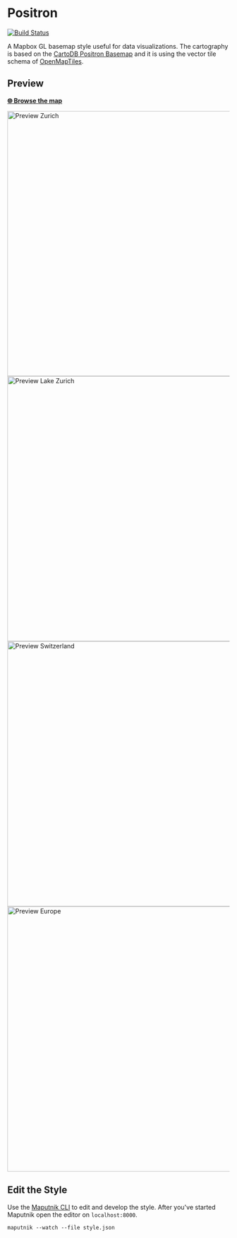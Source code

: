 # Positron
[![Build Status](https://travis-ci.org/openmaptiles/positron-gl-style.svg?branch=master)](https://travis-ci.org/openmaptiles/positron-gl-style)

A Mapbox GL basemap style useful for data visualizations. The cartography is based on the
[CartoDB Positron Basemap](https://github.com/CartoDB/CartoDB-basemaps) and it is using the vector tile
schema of [OpenMapTiles](https://github.com/openmaptiles/openmaptiles).

## Preview

**[:globe_with_meridians: Browse the map](https://openmaptiles.github.io/positron-gl-style)**

<img src="https://github.com/openmaptiles/positron-gl-style/raw/gh-pages/preview/preview-15.png" width="600" title="Preview Zurich">

<img src="https://github.com/openmaptiles/positron-gl-style/raw/gh-pages/preview/preview-10.png" width="600" title="Preview Lake Zurich">

<img src="https://github.com/openmaptiles/positron-gl-style/raw/gh-pages/preview/preview-7.png" width="600" title="Preview Switzerland">

<img src="https://github.com/openmaptiles/positron-gl-style/raw/gh-pages/preview/preview-4.png" width="600" title="Preview Europe">

## Edit the Style

Use the [Maputnik CLI](http://openmaptiles.org/docs/style/maputnik/) to edit and develop the style.
After you've started Maputnik open the editor on `localhost:8000`.

```
maputnik --watch --file style.json
```
